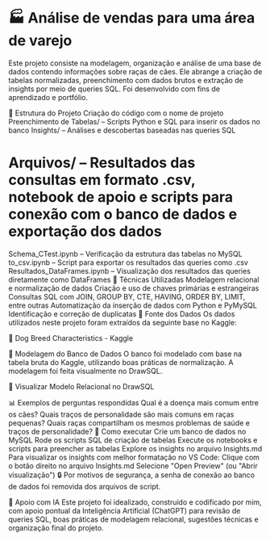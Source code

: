 # 🏭 Análise de vendas para uma área de varejo
Este projeto consiste na modelagem, organização e análise de uma base de dados contendo informações sobre raças de cães. Ele abrange a criação de tabelas normalizadas, preenchimento com dados brutos e extração de insights por meio de queries SQL. Foi desenvolvido com fins de aprendizado e portfólio.

📁 Estrutura do Projeto
Criação do código com o nome de projeto
Preenchimento de Tabelas/ – Scripts Python e SQL para inserir os dados no banco
Insights/ – Análises e descobertas baseadas nas queries SQL
# Arquivos/ – Resultados das consultas em formato .csv, notebook de apoio e scripts para conexão com o banco de dados e exportação dos dados
Schema_CTest.ipynb – Verificação da estrutura das tabelas no MySQL
to_csv.ipynb – Script para exportar os resultados das queries como .csv
Resultados_DataFrames.ipynb – Visualização dos resultados das queries diretamente como DataFrames
🧠 Técnicas Utilizadas
Modelagem relacional e normalização de dados
Criação e uso de chaves primárias e estrangeiras
Consultas SQL com JOIN, GROUP BY, CTE, HAVING, ORDER BY, LIMIT, entre outras
Automatização da inserção de dados com Python e PyMySQL
Identificação e correção de duplicatas
💾 Fonte dos Dados
Os dados utilizados neste projeto foram extraídos da seguinte base no Kaggle:

🔗 Dog Breed Characteristics - Kaggle

🧩 Modelagem do Banco de Dados
O banco foi modelado com base na tabela bruta do Kaggle, utilizando boas práticas de normalização. A modelagem foi feita visualmente no DrawSQL.

🔗 Visualizar Modelo Relacional no DrawSQL

📊 Exemplos de perguntas respondidas
Qual é a doença mais comum entre os cães?
Quais traços de personalidade são mais comuns em raças pequenas?
Quais raças compartilham os mesmos problemas de saúde e traços de personalidade?
🚀 Como executar
Crie um banco de dados no MySQL
Rode os scripts SQL de criação de tabelas
Execute os notebooks e scripts para preencher as tabelas
Explore os insights no arquivo Insights.md
Para visualizar os insights com melhor formatação no VS Code:
Clique com o botão direito no arquivo Insights.md
Selecione "Open Preview" (ou "Abrir visualização")
🔒 Por motivos de segurança, a senha de conexão ao banco de dados foi removida dos arquivos de script.

🤖 Apoio com IA
Este projeto foi idealizado, construído e codificado por mim, com apoio pontual da Inteligência Artificial (ChatGPT) para revisão de queries SQL, boas práticas de modelagem relacional, sugestões técnicas e organização final do projeto.

